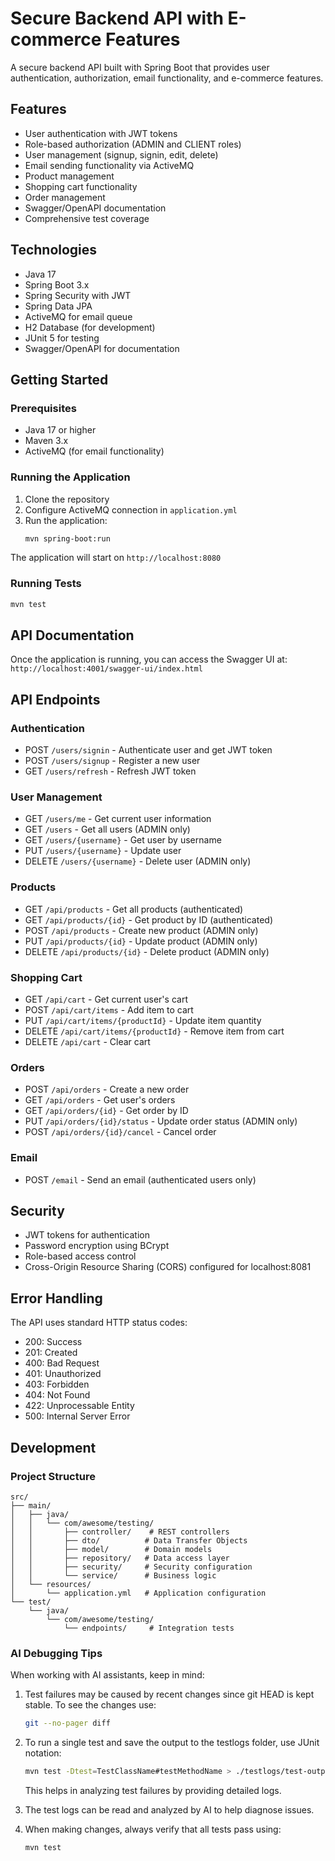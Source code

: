 # Secure Backend API with E-commerce Features

A secure backend API built with Spring Boot that provides user authentication, authorization, email functionality, and e-commerce features.

## Features

- User authentication with JWT tokens
- Role-based authorization (ADMIN and CLIENT roles)
- User management (signup, signin, edit, delete)
- Email sending functionality via ActiveMQ
- Product management
- Shopping cart functionality
- Order management
- Swagger/OpenAPI documentation
- Comprehensive test coverage

## Technologies

- Java 17
- Spring Boot 3.x
- Spring Security with JWT
- Spring Data JPA
- ActiveMQ for email queue
- H2 Database (for development)
- JUnit 5 for testing
- Swagger/OpenAPI for documentation

## Getting Started

### Prerequisites

- Java 17 or higher
- Maven 3.x
- ActiveMQ (for email functionality)

### Running the Application

1. Clone the repository
2. Configure ActiveMQ connection in `application.yml`
3. Run the application:
   ```bash
   mvn spring-boot:run
   ```

The application will start on `http://localhost:8080`

### Running Tests

```bash
mvn test
```

## API Documentation

Once the application is running, you can access the Swagger UI at:
`http://localhost:4001/swagger-ui/index.html`

## API Endpoints

### Authentication
- POST `/users/signin` - Authenticate user and get JWT token
- POST `/users/signup` - Register a new user
- GET `/users/refresh` - Refresh JWT token

### User Management
- GET `/users/me` - Get current user information
- GET `/users` - Get all users (ADMIN only)
- GET `/users/{username}` - Get user by username
- PUT `/users/{username}` - Update user
- DELETE `/users/{username}` - Delete user (ADMIN only)

### Products
- GET `/api/products` - Get all products (authenticated)
- GET `/api/products/{id}` - Get product by ID (authenticated)
- POST `/api/products` - Create new product (ADMIN only)
- PUT `/api/products/{id}` - Update product (ADMIN only)
- DELETE `/api/products/{id}` - Delete product (ADMIN only)

### Shopping Cart
- GET `/api/cart` - Get current user's cart
- POST `/api/cart/items` - Add item to cart
- PUT `/api/cart/items/{productId}` - Update item quantity
- DELETE `/api/cart/items/{productId}` - Remove item from cart
- DELETE `/api/cart` - Clear cart

### Orders
- POST `/api/orders` - Create a new order
- GET `/api/orders` - Get user's orders
- GET `/api/orders/{id}` - Get order by ID
- PUT `/api/orders/{id}/status` - Update order status (ADMIN only)
- POST `/api/orders/{id}/cancel` - Cancel order

### Email
- POST `/email` - Send an email (authenticated users only)

## Security

- JWT tokens for authentication
- Password encryption using BCrypt
- Role-based access control
- Cross-Origin Resource Sharing (CORS) configured for localhost:8081

## Error Handling

The API uses standard HTTP status codes:
- 200: Success
- 201: Created
- 400: Bad Request
- 401: Unauthorized
- 403: Forbidden
- 404: Not Found
- 422: Unprocessable Entity
- 500: Internal Server Error

## Development

### Project Structure

```
src/
├── main/
│   ├── java/
│   │   └── com/awesome/testing/
│   │       ├── controller/    # REST controllers
│   │       ├── dto/          # Data Transfer Objects
│   │       ├── model/        # Domain models
│   │       ├── repository/   # Data access layer
│   │       ├── security/     # Security configuration
│   │       └── service/      # Business logic
│   └── resources/
│       └── application.yml   # Application configuration
└── test/
    └── java/
        └── com/awesome/testing/
            └── endpoints/     # Integration tests
```

### AI Debugging Tips

When working with AI assistants, keep in mind:

1. Test failures may be caused by recent changes since git HEAD is kept stable. To see the changes use:
   ```bash
   git --no-pager diff
   ```

2. To run a single test and save the output to the testlogs folder, use JUnit notation:
   ```bash
   mvn test -Dtest=TestClassName#testMethodName > ./testlogs/test-output.log
   ```
   This helps in analyzing test failures by providing detailed logs.

3. The test logs can be read and analyzed by AI to help diagnose issues.

4. When making changes, always verify that all tests pass using:
   ```bash
   mvn test
   ```
